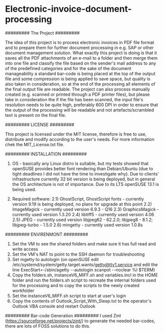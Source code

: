 # Electronic-invoice-document-processing
######### The Project #########

The idea of this project is to process electronic invoices in PDF file format and to prepare them for further document processing in e.g. SAP or other document management solution. What exactly this project is doing is that
it saves all the PDF attachments of an e-mail to a folder and then merge them into one file and classify the file based on the sender's mail address to any of the predefined categories and for the sake of the document manageability 
a standard bar-code is being placed at the top of the output file and some compression is being applied to save space, but quality is also taken in consideration, so at the end of the processing all elements of the final output file are readable.
The project can also process manually created (e.g. scanned or printed through a PDF printer files), but please take in consideration the if the file has been scanned, the input file's resolution needs to be quite high, preferably 600 DPI
in order to ensure that the output of the processing will be readable and not artefacts/scrambled text is present on the final file.

######### LICENSE #########

This project is licensed under the MIT license, therefore is free to use, distribute and modify according to the user's needs. For more information chek the MIT_License.txt file.


######### INSTALLATION #########
1) OS - basically any Linux distro is suitable, but my tests showed that openSUSE provides better font rendering than Debian/Ubuntu (due to tight deadlines I did not have the time to investigate why). Due to clients' infrastructure 
currently 32 bit version is being deployed, but in general the OS architecture is not of importance. Due to its LTS openSUSE 13.1 is being used.

2) Required software:
2.1) GhostScript, GhostScript fonts - currently version 9.19 is being deployed, no plans for upgrade at this point
2.2) ImageMagick - currently used version 6.9.3 - Q16
2.3) GraphicsMagick - currently used version 1.3.20
2.4) libtiff5 -  currently used version 4.06
2.5) JPEG -  currently used version libjpeg62 - 62.2.0; libjpeg8 - 8.1.2; libjpeg-turbo - 1.5.0
2.6) mingetty -  currently used version 1.0.8s

######### ENVIRENMONT #########
1) Set the VM to see the shared folders and make sure it has full read and write access
2) Set the VM's NAT to point to the SSH daemon for troubleshooting
3) Set mgetty to autologin (on openSUSE edit /etc/systemd/system/getty.target.wants/getty@tty1.service and edit the line ExecStart=-/sbin/agetty --autologin scanpot --noclear %I $TERM)
5) Copy the folders.sh, instanceV6_MIFF.sh and variables.incl in the HOME folder and run the folders.sh script to recreate the internal folders used for the processing and to copy the scripts to the newly created workfolder
6) Set the instanceV6_MIFF.sh script to start at user's login
7) Copy the contents of Outlook_Script_With_Sleep.txt to the operator's Outlook VBA console and restart Outlook

######### Bar-code Generation #########
I used Zint (https://sourceforge.net/projects/zint/) to generate the needed bar-codes, there are lots of FOSS solutions to do this.
